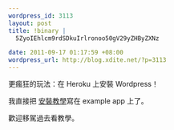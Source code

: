 ```yaml
--- 
wordpress_id: 3113
layout: post
title: !binary |
  5ZyoIEhlcm9rdSDkuIrlronoo50gV29yZHByZXNz

date: 2011-09-17 01:17:59 +08:00
wordpress_url: http://blog.xdite.net/?p=3113
---
```

更瘋狂的玩法：在 Heroku 上安裝 Wordpress！

我直接把 <a href="http://evening-beach-7140.herokuapp.com/">安裝教學</a>寫在 example app 上了。

歡迎移駕過去看教學。 
